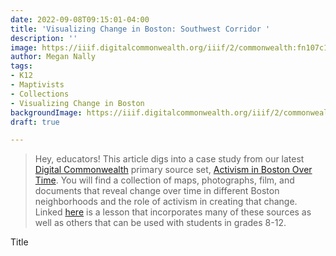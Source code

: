 ```yaml
---
date: 2022-09-08T09:15:01-04:00
title: 'Visualizing Change in Boston: Southwest Corridor '
description: ''
image: https://iiif.digitalcommonwealth.org/iiif/2/commonwealth:fn107c18s/full/2000,/0/default.jpg
author: Megan Nally
tags:
- K12
- Maptivists
- Collections
- Visualizing Change in Boston
backgroundImage: https://iiif.digitalcommonwealth.org/iiif/2/commonwealth:fn107c18s/full/2000,/0/default.jpg
draft: true

---
```

> Hey, educators! This article digs into a case study from our latest [Digital Commonwealth](https://www.digitalcommonwealth.org/) primary source set, [Activism in Boston Over Time](https://www.digitalcommonwealth.org/for_educators/primary_source_sets/activism_in_boston_over_time). You will find a collection of maps, photographs, film, and documents that reveal change over time in different Boston neighborhoods and the role of activism in creating that change. Linked [here](https://docs.google.com/presentation/d/1PUi7o35Y-6EPGe0dOq8wi9jmj5C78Md7qrLn6ZVoIOE/edit#slide=id.p) is a lesson that incorporates many of these sources as well as others that can be used with students in grades 8-12. 

Title